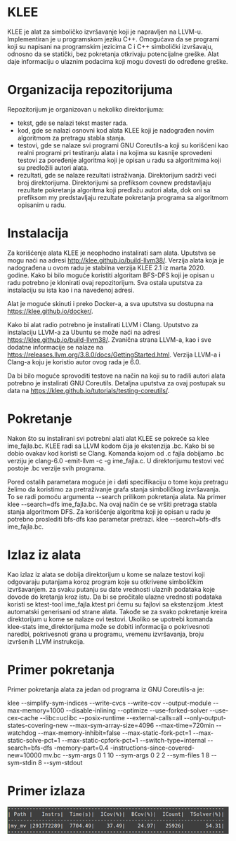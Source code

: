 # KLEE

KLEE je alat za simboličko izvršavanje koji je napravljen na LLVM-u. Implementiran je u programskom jeziku C++. Omogućava da se programi koji su napisani na programskim jezicima C i C++ simbolički izvršavaju, odnosno da se statički, bez pokretanja otkrivaju potencijalne greške. Alat daje informaciju o ulaznim podacima koji mogu dovesti do određene greške.

# Organizacija repozitorijuma

Repozitorijum je organizovan u nekoliko direktorijuma:
  - tekst, gde se nalazi tekst master rada.
  - kod, gde se nalazi osnovni kod alata KLEE koji je nadograđen novim algoritmom za pretragu stabla stanja.
  - testovi, gde se nalaze svi programi GNU Coreutils-a koji su korišćeni kao realni programi pri testiranju alata i na kojima su kasnije sprovedeni testovi za poređenje algoritma koji je opisan u radu sa algoritmima koji su predložili autori alata.
  - rezultati, gde se nalaze rezultati istraživanja. Direktorijum sadrži veći broj direktorijuma. Direktorijumi sa prefiksom covnew predstavljaju rezultate pokretanja algoritma koji predlažu autori alata, dok oni sa prefiksom my predstavljaju rezultate pokretanja programa sa algoritmom opisanim u radu.

# Instalacija

Za korišćenje alata KLEE je neophodno instalirati sam alata. Uputstva se mogu naći na adresi http://klee.github.io/build-llvm38/. Verzija alata koja je nadograđena u ovom radu je stabilna verzija KLEE 2.1 iz marta 2020. godine. Kako bi bilo moguće koristiti algoritam BFS-DFS koji je opisan u radu potrebno je klonirati ovaj repozitorijum. Sva ostala uputstva za instalaciju su ista kao i na navedenoj adresi.

Alat je moguće skinuti i preko Docker-a, a sva uputstva su dostupna na https://klee.github.io/docker/.

Kako bi alat radio potrebno je instalirati LLVM i Clang. Uputstvo za instalaciju LLVM-a za Ubuntu se može naći na adresi https://klee.github.io/build-llvm38/. Zvanična strana LLVM-a, kao i sve dodatne informacije se nalaze na https://releases.llvm.org/3.8.0/docs/GettingStarted.html. Verzija LLVM-a i Clang-a koju je koristio autor ovog rada je 6.0.

Da bi bilo moguće sprovoditi testove na način na koji su to radili autori alata potrebno je instalirati GNU Coreutils. Detaljna uputstva za ovaj postupak su data na https://klee.github.io/tutorials/testing-coreutils/.

# Pokretanje

Nakon što su instalirani svi potrebni alati alat KLEE se pokreće sa klee ime_fajla.bc. KLEE radi sa LLVM kodom čija je ekstenzija .bc. Kako bi se dobio ovakav kod koristi se Clang. Komanda kojom od .c fajla dobijamo .bc verziju je clang-6.0 -emit-llvm -c -g ime_fajla.c. U direktorijumu testovi već postoje .bc verzije svih programa.

Pored ostalih parametara moguće je i dati specifikaciju o tome koju pretragu želimo da koristimo za pretraživanje grafa stanja simboličkog izvršavanja. To se radi pomoću argumenta --search prilikom pokretanja alata. Na primer klee --search=dfs ime_fajla.bc. Na ovaj način će se vršiti pretraga stabla stanja algoritmom DFS. Za korišćenje algoritma koji je opisan u radu je potrebno proslediti bfs-dfs kao parametar pretrazi. klee --search=bfs-dfs ime_fajla.bc.

# Izlaz iz alata

Kao izlaz iz alata se dobija direktorijum u kome se nalaze testovi koji odgovaraju putanjama koroz program koje su otkrivene simboličkim izvršavanjem. za svaku putanju su date vrednosti ulaznih podataka koje dovode do kretanja kroz istu. Da bi se pročitale ulazne vrednosti podataka koristi se ktest-tool ime_fajla.ktest pri čemu su fajlovi sa ekstenzijom .ktest automatski generisani od strane alata. Takođe se za svako pokretanje kreira direktorijum u kome se nalaze ovi testovi. Ukoliko se upotrebi komanda klee-stats ime_direktorijuma može se dobiti informacija o pokrivesnoti naredbi, pokrivesnoti grana u programu, vremenu izvršavanja, broju izvršenih LLVM instrukcija.

# Primer pokretanja

Primer pokretanja alata za jedan od programa iz GNU Coreutils-a je:

klee --simplify-sym-indices --write-cvcs --write-cov --output-module --max-memory=1000 --disable-inlining --optimize --use-forked-solver --use-cex-cache --libc=uclibc --posix-runtime --external-calls=all --only-output-states-covering-new --max-sym-array-size=4096 --max-time=720min --watchdog --max-memory-inhibit=false --max-static-fork-pct=1 --max-static-solve-pct=1 --max-static-cpfork-pct=1 --switch-type=internal --search=bfs-dfs -memory-part=0.4 -instructions-since-covered-new=10000 mv.bc --sym-args 0 1 10 --sym-args 0 2 2 --sym-files 1 8 --sym-stdin 8 --sym-stdout

# Primer izlaza
![Primer izlaza](rezultati/images/izlaz.png)
